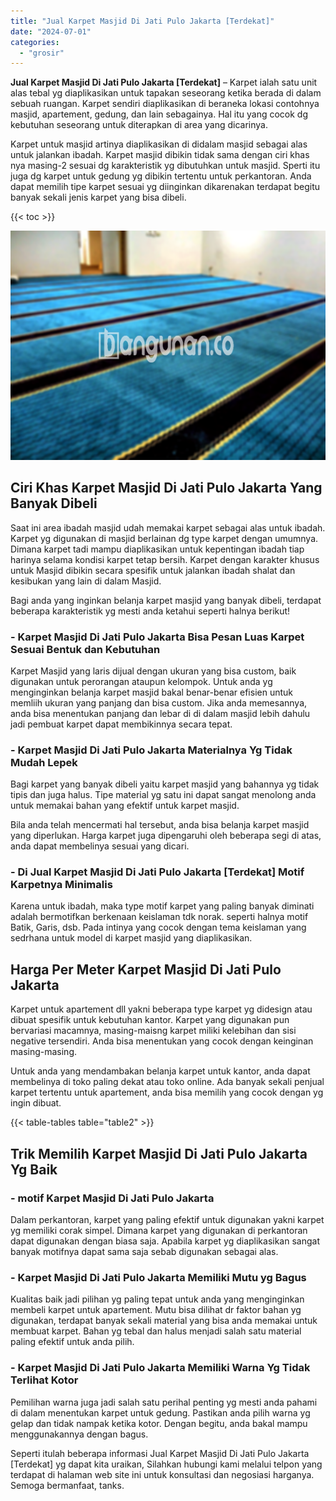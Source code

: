 ```yaml
---
title: "Jual Karpet Masjid Di Jati Pulo Jakarta [Terdekat]"
date: "2024-07-01"
categories: 
  - "grosir"
---
```


**Jual Karpet Masjid Di Jati Pulo Jakarta \[Terdekat\]** – Karpet ialah satu unit alas tebal yg diaplikasikan untuk tapakan seseorang ketika berada di dalam sebuah ruangan. Karpet sendiri diaplikasikan di beraneka lokasi contohnya masjid, apartement, gedung, dan lain sebagainya. Hal itu yang cocok dg kebutuhan seseorang untuk diterapkan di area yang dicarinya.

Karpet untuk masjid artinya diaplikasikan di didalam masjid sebagai alas untuk jalankan ibadah. Karpet masjid dibikin tidak sama dengan ciri khas nya masing-2 sesuai dg karakteristik yg dibutuhkan untuk masjid. Sperti itu juga dg karpet untuk gedung yg dibikin tertentu untuk perkantoran. Anda dapat memilih tipe karpet sesuai yg diinginkan dikarenakan terdapat begitu banyak sekali jenis karpet yang bisa dibeli.

{{< toc >}}

![Jual Karpet Masjid Di Jati Pulo Jakarta [Terdekat]](/images/grosir-karpet-murah-24.png)

## Ciri Khas Karpet Masjid Di Jati Pulo Jakarta Yang Banyak Dibeli

Saat ini area ibadah masjid udah memakai karpet sebagai alas untuk ibadah. Karpet yg digunakan di masjid berlainan dg type karpet dengan umumnya. Dimana karpet tadi mampu diaplikasikan untuk kepentingan ibadah tiap harinya selama kondisi karpet tetap bersih. Karpet dengan karakter khusus untuk Masjid dibikin secara spesifik untuk jalankan ibadah shalat dan kesibukan yang lain di dalam Masjid.

Bagi anda yang inginkan belanja karpet masjid yang banyak dibeli, terdapat beberapa karakteristik yg mesti anda ketahui seperti halnya berikut!

### \- Karpet Masjid Di Jati Pulo Jakarta Bisa Pesan Luas Karpet Sesuai Bentuk dan Kebutuhan

Karpet Masjid yang laris dijual dengan ukuran yang bisa custom, baik digunakan untuk perorangan ataupun kelompok. Untuk anda yg menginginkan belanja karpet masjid bakal benar-benar efisien untuk memliih ukuran yang panjang dan bisa custom. Jika anda memesannya, anda bisa menentukan panjang dan lebar di di dalam masjid lebih dahulu jadi pembuat karpet dapat membikinnya secara tepat.

### \- Karpet Masjid Di Jati Pulo Jakarta Materialnya Yg Tidak Mudah Lepek

Bagi karpet yang banyak dibeli yaitu karpet masjid yang bahannya yg tidak tipis dan juga halus. Tipe material yg satu ini dapat sangat menolong anda untuk memakai bahan yang efektif untuk karpet masjid.

Bila anda telah mencermati hal tersebut, anda bisa belanja karpet masjid yang diperlukan. Harga karpet juga dipengaruhi oleh beberapa segi di atas, anda dapat membelinya sesuai yang dicari.

### \- Di Jual Karpet Masjid Di Jati Pulo Jakarta \[Terdekat\] Motif Karpetnya Minimalis

Karena untuk ibadah, maka type motif karpet yang paling banyak diminati adalah bermotifkan berkenaan keislaman tdk norak. seperti halnya motif Batik, Garis, dsb. Pada intinya yang cocok dengan tema keislaman yang sedrhana untuk model di karpet masjid yang diaplikasikan.

## Harga Per Meter Karpet Masjid Di Jati Pulo Jakarta

Karpet untuk apartement dll yakni beberapa type karpet yg didesign atau dibuat spesifik untuk kebutuhan kantor. Karpet yang digunakan pun bervariasi macamnya, masing-maisng karpet miliki kelebihan dan sisi negative tersendiri. Anda bisa menentukan yang cocok dengan keinginan masing-masing.

Untuk anda yang mendambakan belanja karpet untuk kantor, anda dapat membelinya di toko paling dekat atau toko online. Ada banyak sekali penjual karpet tertentu untuk apartement, anda bisa memilih yang cocok dengan yg ingin dibuat.

{{< table-tables table="table2" >}}

## Trik Memilih Karpet Masjid Di Jati Pulo Jakarta Yg Baik

### \- motif Karpet Masjid Di Jati Pulo Jakarta

Dalam perkantoran, karpet yang paling efektif untuk digunakan yakni karpet yg memiliki corak simpel. Dimana karpet yang digunakan di perkantoran dapat digunakan dengan biasa saja. Apabila karpet yg diaplikasikan sangat banyak motifnya dapat sama saja sebab digunakan sebagai alas.

### \- Karpet Masjid Di Jati Pulo Jakarta Memiliki Mutu yg Bagus

Kualitas baik jadi pilihan yg paling tepat untuk anda yang menginginkan membeli karpet untuk apartement. Mutu bisa dilihat dr faktor bahan yg digunakan, terdapat banyak sekali material yang bisa anda memakai untuk membuat karpet. Bahan yg tebal dan halus menjadi salah satu material paling efektif untuk anda pilih.

### \- Karpet Masjid Di Jati Pulo Jakarta Memiliki Warna Yg Tidak Terlihat Kotor

Pemilihan warna juga jadi salah satu perihal penting yg mesti anda pahami di dalam menentukan karpet untuk gedung. Pastikan anda pilih warna yg gelap dan tidak nampak ketika kotor. Dengan begitu, anda bakal mampu menggunakannya dengan bagus.

Seperti itulah beberapa informasi Jual Karpet Masjid Di Jati Pulo Jakarta \[Terdekat\] yg dapat kita uraikan, Silahkan hubungi kami melalui telpon yang terdapat di halaman web site ini untuk konsultasi dan negosiasi harganya. Semoga bermanfaat, tanks.
